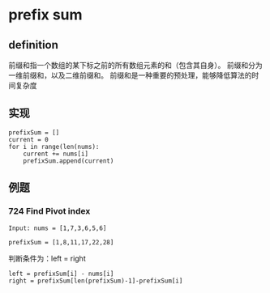# prefix sum
## definition
前缀和指一个数组的某下标之前的所有数组元素的和（包含其自身）。 前缀和分为一维前缀和，以及二维前缀和。 前缀和是一种重要的预处理，能够降低算法的时间复杂度

## 实现
```
prefixSum = []
current = 0
for i in range(len(nums):
    current += nums[i]
    prefixSum.append(current)

```

## 例题 
### 724 Find Pivot index
```
Input: nums = [1,7,3,6,5,6]

prefixSum = [1,8,11,17,22,28]
```
判断条件为：left = right
```
left = prefixSum[i] - nums[i]
right = prefixSum[len(prefixSum)-1]-prefixSum[i]
```